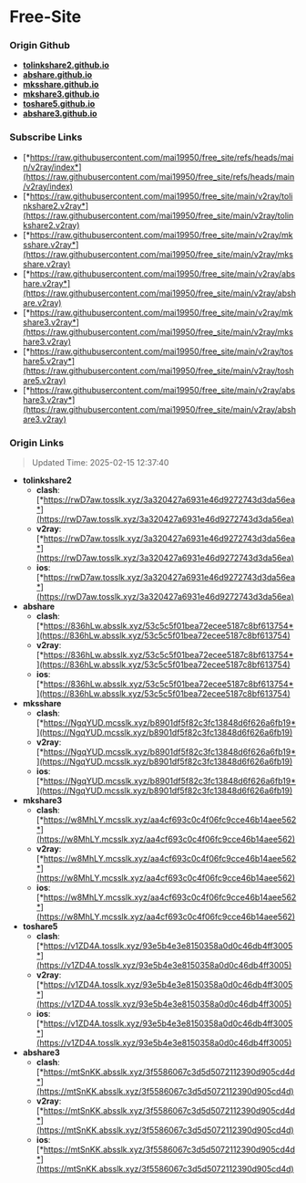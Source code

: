 # Free-Site

### Origin Github

- [**tolinkshare2.github.io**](https://github.com/tolinkshare2/tolinkshare2.github.io)
- [**abshare.github.io**](https://github.com/abshare/abshare.github.io)
- [**mksshare.github.io**](https://github.com/mksshare/mksshare.github.io)
- [**mkshare3.github.io**](https://github.com/mkshare3/mkshare3.github.io)
- [**toshare5.github.io**](https://github.com/toshare5/toshare5.github.io)
- [**abshare3.github.io**](https://github.com/abshare3/abshare3.github.io)

### Subscribe Links

- [*https://raw.githubusercontent.com/mai19950/free_site/refs/heads/main/v2ray/index*](https://raw.githubusercontent.com/mai19950/free_site/refs/heads/main/v2ray/index)
- [*https://raw.githubusercontent.com/mai19950/free_site/main/v2ray/tolinkshare2.v2ray*](https://raw.githubusercontent.com/mai19950/free_site/main/v2ray/tolinkshare2.v2ray)
- [*https://raw.githubusercontent.com/mai19950/free_site/main/v2ray/mksshare.v2ray*](https://raw.githubusercontent.com/mai19950/free_site/main/v2ray/mksshare.v2ray)
- [*https://raw.githubusercontent.com/mai19950/free_site/main/v2ray/abshare.v2ray*](https://raw.githubusercontent.com/mai19950/free_site/main/v2ray/abshare.v2ray)
- [*https://raw.githubusercontent.com/mai19950/free_site/main/v2ray/mkshare3.v2ray*](https://raw.githubusercontent.com/mai19950/free_site/main/v2ray/mkshare3.v2ray)
- [*https://raw.githubusercontent.com/mai19950/free_site/main/v2ray/toshare5.v2ray*](https://raw.githubusercontent.com/mai19950/free_site/main/v2ray/toshare5.v2ray)
- [*https://raw.githubusercontent.com/mai19950/free_site/main/v2ray/abshare3.v2ray*](https://raw.githubusercontent.com/mai19950/free_site/main/v2ray/abshare3.v2ray)

### Origin Links

> Updated Time: 2025-02-15 12:37:40

- **tolinkshare2**
  - **clash**: [*https://rwD7aw.tosslk.xyz/3a320427a6931e46d9272743d3da56ea*](https://rwD7aw.tosslk.xyz/3a320427a6931e46d9272743d3da56ea)
  - **v2ray**: [*https://rwD7aw.tosslk.xyz/3a320427a6931e46d9272743d3da56ea*](https://rwD7aw.tosslk.xyz/3a320427a6931e46d9272743d3da56ea)
  - **ios**: [*https://rwD7aw.tosslk.xyz/3a320427a6931e46d9272743d3da56ea*](https://rwD7aw.tosslk.xyz/3a320427a6931e46d9272743d3da56ea)
- **abshare**
  - **clash**: [*https://836hLw.absslk.xyz/53c5c5f01bea72ecee5187c8bf613754*](https://836hLw.absslk.xyz/53c5c5f01bea72ecee5187c8bf613754)
  - **v2ray**: [*https://836hLw.absslk.xyz/53c5c5f01bea72ecee5187c8bf613754*](https://836hLw.absslk.xyz/53c5c5f01bea72ecee5187c8bf613754)
  - **ios**: [*https://836hLw.absslk.xyz/53c5c5f01bea72ecee5187c8bf613754*](https://836hLw.absslk.xyz/53c5c5f01bea72ecee5187c8bf613754)
- **mksshare**
  - **clash**: [*https://NgqYUD.mcsslk.xyz/b8901df5f82c3fc13848d6f626a6fb19*](https://NgqYUD.mcsslk.xyz/b8901df5f82c3fc13848d6f626a6fb19)
  - **v2ray**: [*https://NgqYUD.mcsslk.xyz/b8901df5f82c3fc13848d6f626a6fb19*](https://NgqYUD.mcsslk.xyz/b8901df5f82c3fc13848d6f626a6fb19)
  - **ios**: [*https://NgqYUD.mcsslk.xyz/b8901df5f82c3fc13848d6f626a6fb19*](https://NgqYUD.mcsslk.xyz/b8901df5f82c3fc13848d6f626a6fb19)
- **mkshare3**
  - **clash**: [*https://w8MhLY.mcsslk.xyz/aa4cf693c0c4f06fc9cce46b14aee562*](https://w8MhLY.mcsslk.xyz/aa4cf693c0c4f06fc9cce46b14aee562)
  - **v2ray**: [*https://w8MhLY.mcsslk.xyz/aa4cf693c0c4f06fc9cce46b14aee562*](https://w8MhLY.mcsslk.xyz/aa4cf693c0c4f06fc9cce46b14aee562)
  - **ios**: [*https://w8MhLY.mcsslk.xyz/aa4cf693c0c4f06fc9cce46b14aee562*](https://w8MhLY.mcsslk.xyz/aa4cf693c0c4f06fc9cce46b14aee562)
- **toshare5**
  - **clash**: [*https://v1ZD4A.tosslk.xyz/93e5b4e3e8150358a0d0c46db4ff3005*](https://v1ZD4A.tosslk.xyz/93e5b4e3e8150358a0d0c46db4ff3005)
  - **v2ray**: [*https://v1ZD4A.tosslk.xyz/93e5b4e3e8150358a0d0c46db4ff3005*](https://v1ZD4A.tosslk.xyz/93e5b4e3e8150358a0d0c46db4ff3005)
  - **ios**: [*https://v1ZD4A.tosslk.xyz/93e5b4e3e8150358a0d0c46db4ff3005*](https://v1ZD4A.tosslk.xyz/93e5b4e3e8150358a0d0c46db4ff3005)
- **abshare3**
  - **clash**: [*https://mtSnKK.absslk.xyz/3f5586067c3d5d5072112390d905cd4d*](https://mtSnKK.absslk.xyz/3f5586067c3d5d5072112390d905cd4d)
  - **v2ray**: [*https://mtSnKK.absslk.xyz/3f5586067c3d5d5072112390d905cd4d*](https://mtSnKK.absslk.xyz/3f5586067c3d5d5072112390d905cd4d)
  - **ios**: [*https://mtSnKK.absslk.xyz/3f5586067c3d5d5072112390d905cd4d*](https://mtSnKK.absslk.xyz/3f5586067c3d5d5072112390d905cd4d)
